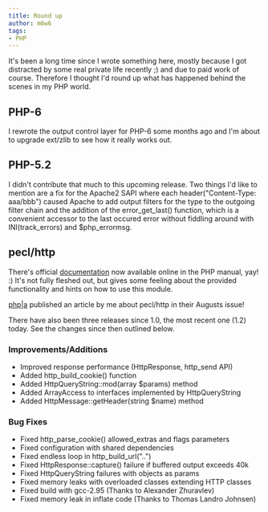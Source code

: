 ```yaml
---
title: Round up
author: m6w6
tags: 
- PHP
---
```


It's been a long time since I wrote something here, mostly because I got
distracted by some real private life recently ;) and due to paid work of
course. Therefore I thought I'd round up what has happened behind the scenes
in my PHP world.

## PHP-6  
I rewrote the output control layer for PHP-6 some months ago and I'm about to
upgrade ext/zlib to see how it really works out.

## PHP-5.2  
I didn't contribute that much to this upcoming release. Two things I'd like to
mention are a fix for the Apache2 SAPI where each header("Content-Type:
aaa/bbb") caused Apache to add output filters for the type to the outgoing
filter chain and the addition of the error_get_last() function, which is a
convenient accessor to the last occured error without fiddling around with
INI(track_errors) and $php_errormsg.


## pecl/http  
There's official [documentation](http://php.net/http) now available online in
the PHP manual, yay! :) It's not fully fleshed out, but gives some feeling
about the provided functionality and hints on how to use this module.

[php|a](http://www.phparch.com/) published an article by me about pecl/http in
their Augusts issue!

There have also been three releases since 1.0, the most recent one (1.2)
today. See the changes since then outlined below.

### Improvements/Additions

  * Improved response performance (HttpResponse, http_send API)
  * Added http_build_cookie() function
  * Added HttpQueryString::mod(array $params) method
  * Added ArrayAccess to interfaces implemented by HttpQueryString
  * Added HttpMessage::getHeader(string $name) method

### Bug Fixes

  * Fixed http_parse_cookie() allowed_extras and flags parameters
  * Fixed configuration with shared dependencies
  * Fixed endless loop in http_build_url("..")
  * Fixed HttpResponse::capture() failure if buffered output exceeds 40k
  * Fixed HttpQueryString failures with objects as params
  * Fixed memory leaks with overloaded classes extending HTTP classes
  * Fixed build with gcc-2.95 (Thanks to Alexander Zhuravlev)
  * Fixed memory leak in inflate code (Thanks to Thomas Landro Johnsen)

